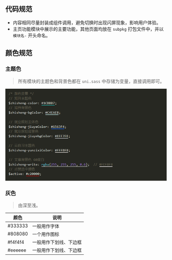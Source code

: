 ## 代码规范

- 内容相同尽量封装成组件调用，避免切换时出现闪屏现象，影响用户体验。
- 主页功能模块中展示的主要功能，其他页面均放在 `subpkg` 打包文件中，并以 `模块名-` 开头命名。



## 颜色规范

### 主题色

> 所有模块的主题色和背景色都在 `uni.sass` 中存储为变量，直接调用即可。

![image-20220111203036169](assets/image-20220111203036169.png) 



### 灰色

> 由深至浅。

| 颜色    | 说明                   |
| ------- | ---------------------- |
| #333333 | 一般用作字体           |
| #808080 | 一个用作图标           |
| #f4f4f4 | 一般用作下划线、下边框 |
| #eeeeee | 一般用作下划线、下边框 |



